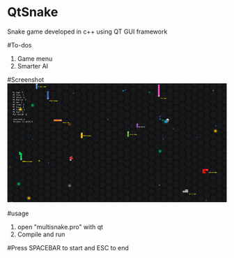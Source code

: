 # QtSnake
Snake game developed in c++ using QT GUI framework


#To-dos
1. Game menu
2. Smarter AI

#Screenshot
![Alt text](/screenshot.png)

#usage
1. open "multisnake.pro" with qt
2. Compile and run

#Press SPACEBAR to start and ESC to end

